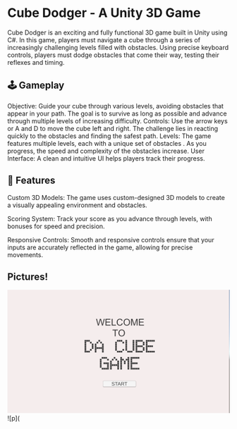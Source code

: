 # Cube Dodger - A Unity 3D Game

Cube Dodger is an exciting and fully functional 3D game built in Unity using C#. In this game, players must navigate a cube through a series of increasingly challenging levels filled with obstacles. Using precise keyboard controls, players must dodge obstacles that come their way, testing their reflexes and timing.

## 🕹️ Gameplay

Objective: Guide your cube through various levels, avoiding obstacles that appear in your path. The goal is to survive as long as possible and advance through multiple levels of increasing difficulty.
Controls: Use the arrow keys or A and D to move the cube left and right. The challenge lies in reacting quickly to the obstacles and finding the safest path.
Levels: The game features multiple levels, each with a unique set of obstacles . As you progress, the speed and complexity of the obstacles increase.
User Interface: A clean and intuitive UI helps players track their progress.


## 🎨 Features

Custom 3D Models: The game uses custom-designed 3D models to create a visually appealing environment and obstacles.

Scoring System: Track your score as you advance through levels, with bonuses for speed and precision.

Responsive Controls: Smooth and responsive controls ensure that your inputs are accurately reflected in the game, allowing for precise movements.

## Pictures!
![i](https://github.com/ThomasAcevedo/Unity/blob/91810767994c768642e5ce76c5a7abfbe13b7c1f/Screenshot%202024-08-21%20174002.png)
![p](
